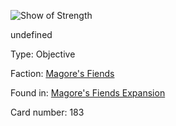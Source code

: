 
![Show of Strength](https://warhammerunderworlds.com/wp-content/uploads/sites/6/2018/03/183_ENG.png)

undefined

Type: Objective

Faction: [Magore's Fiends](/factions/magores-fiends.md)

Found in: [Magore's Fiends Expansion](/locations/magores-fiends-expansion.md)

Card number: 183

